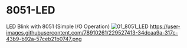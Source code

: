 # 8051-LED
LED Blink with 8051 (Simple I/O Operation)
![01_8051_LED](https://user-images.githubusercontent.com/78910261/229527413-34dcaa9a-317c-43b9-b92a-57ceb21b0747.png)
https://user-images.githubusercontent.com/78910261/229527413-34dcaa9a-317c-43b9-b92a-57ceb21b0747.png
